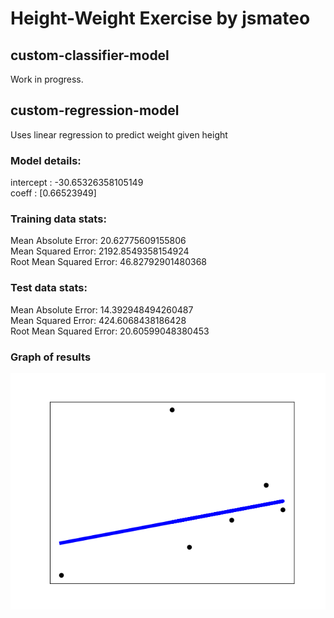 # Height-Weight Exercise by jsmateo  


## custom-classifier-model  
Work in progress.
## custom-regression-model  
Uses linear regression to predict weight given height  

### Model details:
intercept :  -30.65326358105149  
coeff :  [0.66523949]  
### Training data stats:  
Mean Absolute Error: 20.62775609155806  
Mean Squared Error: 2192.8549358154924  
Root Mean Squared Error: 46.82792901480368  
### Test data stats:  
Mean Absolute Error: 14.392948494260487  
Mean Squared Error: 424.6068438186428  
Root Mean Squared Error: 20.60599048380453  

### Graph of results
![Regression Plot](code/custom-regression-model/custom-regression-result.png)

